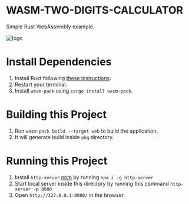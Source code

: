 # WASM-TWO-DIGITS-CALCULATOR
Simple Rust WebAssembly example.

![logo](https://cdn-images-1.medium.com/max/1600/1*BfUvDZ4-7Yo-YwMOTNEbMA.png "logo")

# Install Dependencies

1. Install Rust following [these instructions](https://www.rust-lang.org/tools/install).
2. Restart your terminal.
3. Install `wasm-pack` using `cargo install wasm-pack`.

# Building this Project

1. Run `wasm-pack build --target web` to build the application.
2. It will generate build inside `pkg` directory.

# Running this Project

1. Install `http-server` [npm](https://www.npmjs.com/package/http-server) by running `npm i -g http-server`
2. Start local server inside this directory by running this command `http-server -p 8080`
3. Open `http://127.0.0.1:8080/` in the browser.